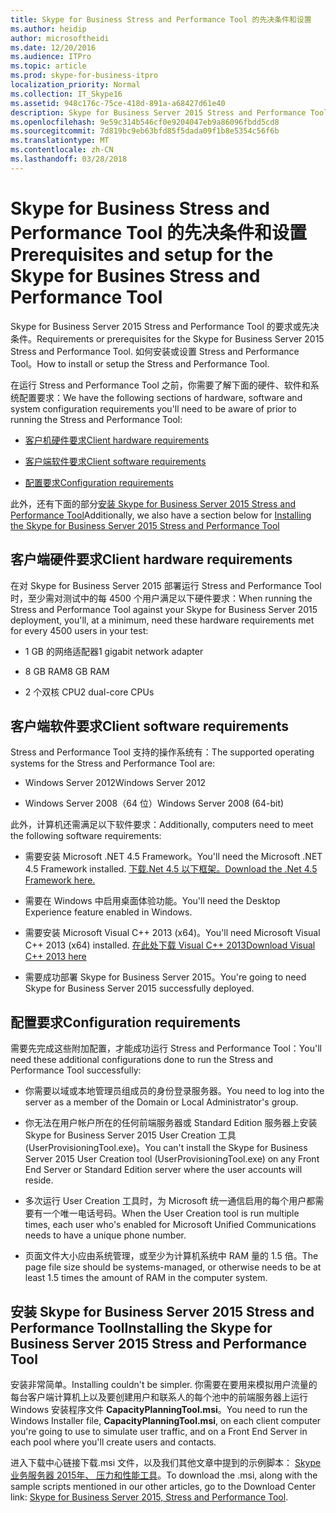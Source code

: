 ```yaml
---
title: Skype for Business Stress and Performance Tool 的先决条件和设置
ms.author: heidip
author: microsoftheidi
ms.date: 12/20/2016
ms.audience: ITPro
ms.topic: article
ms.prod: skype-for-business-itpro
localization_priority: Normal
ms.collection: IT_Skype16
ms.assetid: 948c176c-75ce-418d-891a-a68427d61e40
description: Skype for Business Server 2015 Stress and Performance Tool 的要求或先决条件。 如何安装或设置 Stress and Performance Tool。
ms.openlocfilehash: 9e59c314b546cf0e9204047eb9a86096fbdd5cd8
ms.sourcegitcommit: 7d819bc9eb63bfd85f5dada09f1b8e5354c56f6b
ms.translationtype: MT
ms.contentlocale: zh-CN
ms.lasthandoff: 03/28/2018
---
```

# <a name="prerequisites-and-setup-for-the-skype-for-busines-stress-and-performance-tool"></a><span data-ttu-id="98411-104">Skype for Business Stress and Performance Tool 的先决条件和设置</span><span class="sxs-lookup"><span data-stu-id="98411-104">Prerequisites and setup for the Skype for Busines Stress and Performance Tool</span></span>
 
<span data-ttu-id="98411-105">Skype for Business Server 2015 Stress and Performance Tool 的要求或先决条件。</span><span class="sxs-lookup"><span data-stu-id="98411-105">Requirements or prerequisites for the Skype for Business Server 2015 Stress and Performance Tool.</span></span> <span data-ttu-id="98411-106">如何安装或设置 Stress and Performance Tool。</span><span class="sxs-lookup"><span data-stu-id="98411-106">How to install or setup the Stress and Performance Tool.</span></span>
  
<span data-ttu-id="98411-107">在运行 Stress and Performance Tool 之前，你需要了解下面的硬件、软件和系统配置要求：</span><span class="sxs-lookup"><span data-stu-id="98411-107">We have the following sections of hardware, software and system configuration requirements you'll need to be aware of prior to running the Stress and Performance Tool:</span></span>
  
- [<span data-ttu-id="98411-108">客户机硬件要求</span><span class="sxs-lookup"><span data-stu-id="98411-108">Client hardware requirements</span></span>](prerequisites-and-setup.md#ClientHardwareReqs)
    
- [<span data-ttu-id="98411-109">客户端软件要求</span><span class="sxs-lookup"><span data-stu-id="98411-109">Client software requirements</span></span>](prerequisites-and-setup.md#ClientSoftwareReqs)
    
- [<span data-ttu-id="98411-110">配置要求</span><span class="sxs-lookup"><span data-stu-id="98411-110">Configuration requirements</span></span>](prerequisites-and-setup.md#ConfigReqs)
    
<span data-ttu-id="98411-111">此外，还有下面的部分[安装 Skype for Business Server 2015 Stress and Performance Tool](prerequisites-and-setup.md#Installing)</span><span class="sxs-lookup"><span data-stu-id="98411-111">Additionally, we also have a section below for [Installing the Skype for Business Server 2015 Stress and Performance Tool](prerequisites-and-setup.md#Installing)</span></span>
  
## <a name="client-hardware-requirements"></a><span data-ttu-id="98411-112">客户端硬件要求</span><span class="sxs-lookup"><span data-stu-id="98411-112">Client hardware requirements</span></span>
<span data-ttu-id="98411-113"><a name="ClientHardwareReqs"> </a></span><span class="sxs-lookup"><span data-stu-id="98411-113"></span></span>

<span data-ttu-id="98411-114">在对 Skype for Business Server 2015 部署运行 Stress and Performance Tool 时，至少需对测试中的每 4500 个用户满足以下硬件要求：</span><span class="sxs-lookup"><span data-stu-id="98411-114">When running the Stress and Performance Tool against your Skype for Business Server 2015 deployment, you'll, at a minimum, need these hardware requirements met for every 4500 users in your test:</span></span>
  
- <span data-ttu-id="98411-115">1 GB 的网络适配器</span><span class="sxs-lookup"><span data-stu-id="98411-115">1 gigabit network adapter</span></span>
    
- <span data-ttu-id="98411-116">8 GB RAM</span><span class="sxs-lookup"><span data-stu-id="98411-116">8 GB RAM</span></span>
    
- <span data-ttu-id="98411-117">2 个双核 CPU</span><span class="sxs-lookup"><span data-stu-id="98411-117">2 dual-core CPUs</span></span>
    
## <a name="client-software-requirements"></a><span data-ttu-id="98411-118">客户端软件要求</span><span class="sxs-lookup"><span data-stu-id="98411-118">Client software requirements</span></span>
<span data-ttu-id="98411-119"><a name="ClientSoftwareReqs"> </a></span><span class="sxs-lookup"><span data-stu-id="98411-119"></span></span>

<span data-ttu-id="98411-120">Stress and Performance Tool 支持的操作系统有：</span><span class="sxs-lookup"><span data-stu-id="98411-120">The supported operating systems for the Stress and Performance Tool are:</span></span>
  
- <span data-ttu-id="98411-121">Windows Server 2012</span><span class="sxs-lookup"><span data-stu-id="98411-121">Windows Server 2012</span></span>
    
- <span data-ttu-id="98411-122">Windows Server 2008（64 位）</span><span class="sxs-lookup"><span data-stu-id="98411-122">Windows Server 2008 (64-bit)</span></span>
    
<span data-ttu-id="98411-123">此外，计算机还需满足以下软件要求：</span><span class="sxs-lookup"><span data-stu-id="98411-123">Additionally, computers need to meet the following software requirements:</span></span>
  
- <span data-ttu-id="98411-124">需要安装 Microsoft .NET 4.5 Framework。</span><span class="sxs-lookup"><span data-stu-id="98411-124">You'll need the Microsoft .NET 4.5 Framework installed.</span></span> [<span data-ttu-id="98411-125">下载.Net 4.5 以下框架。</span><span class="sxs-lookup"><span data-stu-id="98411-125">Download the .Net 4.5 Framework here.</span></span>](https://www.microsoft.com/en-us/download/details.aspx?id=30653)
    
- <span data-ttu-id="98411-126">需要在 Windows 中启用桌面体验功能。</span><span class="sxs-lookup"><span data-stu-id="98411-126">You'll need the Desktop Experience feature enabled in Windows.</span></span>
    
- <span data-ttu-id="98411-127">需要安装 Microsoft Visual C++ 2013 (x64)。</span><span class="sxs-lookup"><span data-stu-id="98411-127">You'll need Microsoft Visual C++ 2013 (x64) installed.</span></span> [<span data-ttu-id="98411-128">在此处下载 Visual C++ 2013</span><span class="sxs-lookup"><span data-stu-id="98411-128">Download Visual C++ 2013 here</span></span>](https://www.microsoft.com/en-us/download/details.aspx?id=40784)
    
- <span data-ttu-id="98411-129">需要成功部署 Skype for Business Server 2015。</span><span class="sxs-lookup"><span data-stu-id="98411-129">You're going to need Skype for Business Server 2015 successfully deployed.</span></span>
    
## <a name="configuration-requirements"></a><span data-ttu-id="98411-130">配置要求</span><span class="sxs-lookup"><span data-stu-id="98411-130">Configuration requirements</span></span>
<span data-ttu-id="98411-131"><a name="ConfigReqs"> </a></span><span class="sxs-lookup"><span data-stu-id="98411-131"></span></span>

<span data-ttu-id="98411-132">需要先完成这些附加配置，才能成功运行 Stress and Performance Tool：</span><span class="sxs-lookup"><span data-stu-id="98411-132">You'll need these additional configurations done to run the Stress and Performance Tool successfully:</span></span>
  
- <span data-ttu-id="98411-133">你需要以域或本地管理员组成员的身份登录服务器。</span><span class="sxs-lookup"><span data-stu-id="98411-133">You need to log into the server as a member of the Domain or Local Administrator's group.</span></span>
    
- <span data-ttu-id="98411-134">你无法在用户帐户所在的任何前端服务器或 Standard Edition 服务器上安装 Skype for Business Server 2015 User Creation 工具 (UserProvisioningTool.exe)。</span><span class="sxs-lookup"><span data-stu-id="98411-134">You can't install the Skype for Business Server 2015 User Creation tool (UserProvisioningTool.exe) on any Front End Server or Standard Edition server where the user accounts will reside.</span></span>
    
- <span data-ttu-id="98411-135">多次运行 User Creation 工具时，为 Microsoft 统一通信启用的每个用户都需要有一个唯一电话号码。</span><span class="sxs-lookup"><span data-stu-id="98411-135">When the User Creation tool is run multiple times, each user who's enabled for Microsoft Unified Communications needs to have a unique phone number.</span></span>
    
- <span data-ttu-id="98411-136">页面文件大小应由系统管理，或至少为计算机系统中 RAM 量的 1.5 倍。</span><span class="sxs-lookup"><span data-stu-id="98411-136">The page file size should be systems-managed, or otherwise needs to be at least 1.5 times the amount of RAM in the computer system.</span></span>
    
## <a name="installing-the-skype-for-business-server-2015-stress-and-performance-tool"></a><span data-ttu-id="98411-137">安装 Skype for Business Server 2015 Stress and Performance Tool</span><span class="sxs-lookup"><span data-stu-id="98411-137">Installing the Skype for Business Server 2015 Stress and Performance Tool</span></span>
<span data-ttu-id="98411-138"><a name="Installing"> </a></span><span class="sxs-lookup"><span data-stu-id="98411-138"></span></span>

<span data-ttu-id="98411-139">安装非常简单。</span><span class="sxs-lookup"><span data-stu-id="98411-139">Installing couldn't be simpler.</span></span> <span data-ttu-id="98411-140">你需要在要用来模拟用户流量的每台客户端计算机上以及要创建用户和联系人的每个池中的前端服务器上运行 Windows 安装程序文件 **CapacityPlanningTool.msi**。</span><span class="sxs-lookup"><span data-stu-id="98411-140">You need to run the Windows Installer file, **CapacityPlanningTool.msi**, on each client computer you're going to use to simulate user traffic, and on a Front End Server in each pool where you'll create users and contacts.</span></span>
  
<span data-ttu-id="98411-141">进入下载中心链接下载.msi 文件，以及我们其他文章中提到的示例脚本： [Skype 业务服务器 2015年、 压力和性能工具](https://www.microsoft.com/download/details.aspx?id=50367)。</span><span class="sxs-lookup"><span data-stu-id="98411-141">To download the .msi, along with the sample scripts mentioned in our other articles, go to the Download Center link: [Skype for Business Server 2015, Stress and Performance Tool](https://www.microsoft.com/download/details.aspx?id=50367).</span></span>
  

